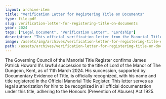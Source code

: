 ```yaml
---
layout: archive-item
title: "Verification Letter for Registering Title on Documents"
type: file-pdf
slug: verification-letter-for-registering-title-on-documents
year: 2024
tags: ["Legal Document", "Verification Letter", "Lordship"]
description: "This official verification letter from the Manorial Title Register Limited certifies the lawful succession of James Patrick Howard II to the manorial title of Lord of the Manor of The Dungeon in the County of Kent. Issued on 11th March 2024, this document confirms that James Patrick Howard II has provided sufficient Documentary Evidence of Title for his succession and is officially recognized by the Chancery Office. His name and title have been duly registered, allowing him legal recognition as Lord of the Manor of The Dungeon in all official documentation, in compliance with the Honours (Prevention of Abuses) Act 1925."
image: /assets/img/archives/verification-letter-for-registering-title-on-documents.png
path: /assets/archives/verification-letter-for-registering-title-on-documents.pdf
---
```


The Governing Council of the Manorial Title Register confirms James Patrick Howard II's lawful succession to the title of Lord of the Manor of The Dungeon, Kent, as of 11th March 2024. His succession, supported by Documentary Evidence of Title, is officially recognized, with his name and title registered in the Official Manorial Title Register. This letter serves as legal authorization for him to be recognized in all official documentation under this title, adhering to the Honours (Prevention of Abuses) Act 1925.
